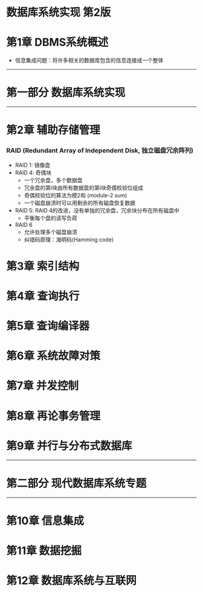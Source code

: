 # 数据库系统实现 第2版


# 第1章 DBMS系统概述
- 信息集成问题：将许多相关的数据库包含的信息连接成一个整体

---
# 第一部分 数据库系统实现
---
# 第2章 辅助存储管理


### RAID (Redundant Array of Independent Disk, 独立磁盘冗余阵列)
- RAID 1: 镜像盘
- RAID 4: 奇偶块
    - 一个冗余盘，多个数据盘
    - 冗余盘的第i块由所有数据盘的第i块奇偶校验位组成
    - 奇偶校验位的算法为模2和 (module-2 sum)
    - 一个磁盘崩溃时可以用剩余的所有磁盘恢复数据
- RAID 5: RAID 4的改进，没有单独的冗余盘，冗余块分布在所有磁盘中
    - 平衡每个盘的读写负荷
- RAID 6
    - 允许处理多个磁盘崩溃
    - 纠错码原理：海明码(Hamming code)


# 第3章 索引结构
# 第4章 查询执行
# 第5章 查询编译器
# 第6章 系统故障对策
# 第7章 并发控制
# 第8章 再论事务管理
# 第9章 并行与分布式数据库
---
# 第二部分 现代数据库系统专题
---
# 第10章 信息集成
# 第11章 数据挖掘
# 第12章 数据库系统与互联网